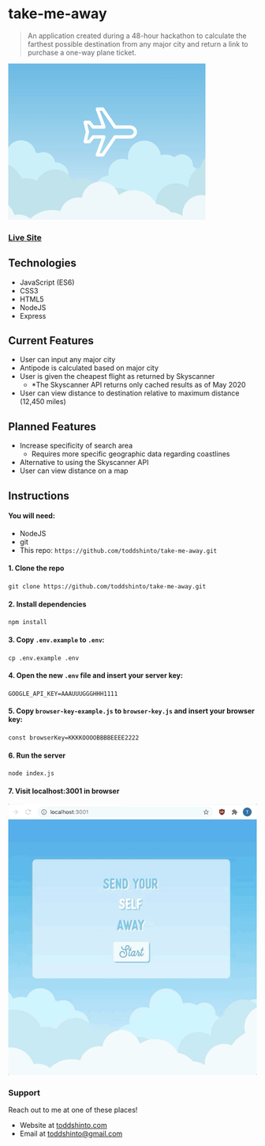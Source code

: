 # take-me-away
> An application created during a 48-hour hackathon to calculate the farthest possible destination from any major city and return a link to purchase a one-way plane ticket.

![takemeaway](/logo.png)

### [Live Site](https://take-me-away.toddshinto.com)

## Technologies
* JavaScript (ES6)
* CSS3
* HTML5
* NodeJS
* Express

## Current Features
* User can input any major city
* Antipode is calculated based on major city
* User is given the cheapest flight as returned by Skyscanner
  * *The Skyscanner API returns only cached results as of May 2020
* User can view distance to destination relative to maximum distance (12,450 miles)

## Planned Features
* Increase specificity of search area
  * Requires more specific geographic data regarding coastlines
* Alternative to using the Skyscanner API
* User can view distance on a map

## Instructions
#### You will need:
* NodeJS
* git
* This repo: `https://github.com/toddshinto/take-me-away.git`
#### 1. Clone the repo
`git clone https://github.com/toddshinto/take-me-away.git`
#### 2. Install dependencies
`npm install`
#### 3. Copy `.env.example` to `.env`:
`cp .env.example .env`
#### 4. Open the new `.env` file and insert your server key:
`GOOGLE_API_KEY=AAAUUUGGGHHH1111`
#### 5. Copy `browser-key-example.js` to `browser-key.js` and insert your browser key:
`const browserKey=KKKKOOOOBBBBEEEE2222`
#### 6. Run the server
`node index.js`
#### 7. Visit localhost:3001 in browser
![start-screen](/start-screen-takeaway.gif)

### Support
Reach out to me at one of these places!
* Website at [toddshinto.com](https://toddshinto.com)
* Email at <toddshinto@gmail.com>
